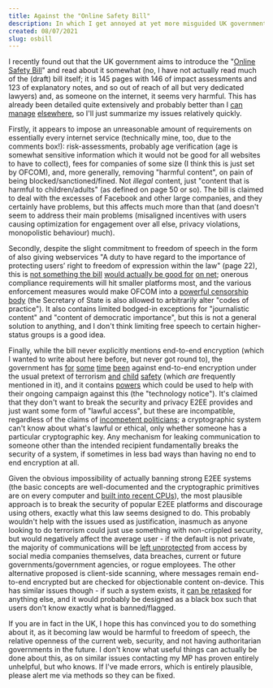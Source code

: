 ```yaml
---
title: Against the "Online Safety Bill"
description: In which I get annoyed at yet more misguided UK government behaviour.
created: 08/07/2021
slug: osbill
---
```

I recently found out that the UK government aims to introduce the "[Online Safety Bill](https://www.gov.uk/government/publications/draft-online-safety-bill)" and read about it somewhat (no, I have not actually read much of the (draft) bill itself; it is 145 pages with 146 of impact assessments and 123 of explanatory notes, and so out of reach of all but very dedicated lawyers) and, as someone on the internet, it seems very harmful. This has already been detailed quite extensively and probably better than I [can](https://techcrunch.com/2021/05/12/uk-publishes-draft-online-safety-bill/) [manage](https://www.openrightsgroup.org/blog/access-denied-service-blocking-in-the-online-safety-bill/) [elsewhere](https://matrix.org/blog/2021/05/19/how-the-u-ks-online-safety-bill-threatens-matrix), so I'll just summarize my issues relatively quickly. 

Firstly, it appears to impose an unreasonable amount of requirements on essentially every internet service (technically mine, too, due to the comments box!): risk-assessments, probably age verification (age is somewhat sensitive information which it would not be good for all websites to have to collect), fees for companies of some size (I think this is just set by OFCOM), and, more generally, removing "harmful content", on pain of being blocked/sanctioned/fined. Not *illegal* content, just "content that is harmful to children/adults" (as defined on page 50 or so). The bill is claimed to deal with the excesses of Facebook and other large companies, and they certainly have problems, but this affects much more than that (and doesn't seem to address their main problems (misaligned incentives with users causing optimization for engagement over all else, privacy violations, monopolistic behaviour) much).

Secondly, despite the slight commitment to freedom of speech in the form of also giving webservices "A duty to have regard to the importance of protecting users’ right to freedom of expression within the law" (page 22), this is [not something the bill](https://www.theregister.com/2021/06/23/online_safety_bill_legal_type_legal_say/) [would actually be good for](https://www.bbc.co.uk/news/technology-57569336) [on net](https://cpj.org/2021/05/uk-online-safety-bill-raises-censorship-concerns-and-questions-on-future-of-encryption/); onerous compliance requirements will hit smaller platforms most, and the various enforcement measures would make OFCOM into a [powerful censorship body](https://www.openrightsgroup.org/blog/is-government-preparing-to-censor-discussions-about-migration/) (the Secretary of State is also allowed to arbitrarily alter "codes of practice"). It also contains limited bodged-in exceptions for "journalistic content" and "content of democratic importance", but this is not a general solution to anything, and I don't think limiting free speech to certain higher-status groups is a good idea.

Finally, while the bill never explicitly mentions end-to-end encryption (which I wanted to write about here before, but never got round to), the government has [for](https://www.gov.uk/government/publications/international-statement-end-to-end-encryption-and-public-safety) [some](https://www.techdirt.com/articles/20210402/23434546545/uk-politicians-getting-serious-about-ending-end-to-end-encryption.shtml) [time](https://www.techdirt.com/articles/20190928/18254143088/no-new-agreement-to-share-data-between-us-uk-law-enforcement-does-not-require-encryption-backdoors.shtml) [been](https://www.telegraph.co.uk/news/2017/07/31/dont-want-ban-encryption-inability-see-terrorists-plotting-online/) against end-to-end encryption under the usual pretext of terrorism [and](https://www.childrenscommissioner.gov.uk/report/access-denied-how-end-to-end-encryption-threatens-childrens-safety-online/) [child](https://www.gov.uk/guidance/private-and-public-channels-improve-the-safety-of-your-online-platform) [safety](https://techcrunch.com/2021/06/30/uk-tells-messaging-apps-not-to-use-e2e-encryption-for-kids-accounts/) (which *are* frequently mentioned in it), and it contains [powers](https://www.openrightsgroup.org/blog/endgame-for-end-to-end-encryption/) which could be used to help with their ongoing campaign against this (the "technology notice"). It's claimed that they don't want to break the security and privacy E2EE provides and just want some form of "lawful access", but these are incompatible, regardless of the claims of [incompetent politicians](https://www.theguardian.com/technology/2017/apr/04/amber-rudd-necessary-hashtags-confusion-online-images-videos-home-office); a cryptographic system can't know about what's lawful or ethical, only whether someone has a particular cryptographic key. Any mechanism for leaking communication to someone other than the intended recipient fundamentally breaks the security of a system, if sometimes in less bad ways than having no end to end encryption at all.

Given the obvious impossibility of actually banning strong E2EE systems (the basic concepts are well-documented and the cryptographic primitives are on every computer and [built into recent CPUs](https://en.wikipedia.org/wiki/AES_instruction_set)), the most plausible approach is to break the security of popular E2EE platforms and discourage using others, exactly what this law seems designed to do. This probably wouldn't help with the issues used as justification, inasmuch as anyone looking to do terrorism could just use something with non-crippled security, but would negatively affect the average user - if the default is not private, the majority of communications will be [left unprotected](https://matrix.org/blog/2020/10/19/combating-abuse-in-matrix-without-backdoors) from access by social media companies themselves, data breaches, current or future governments/government agencies, or rogue employees. The other alternative proposed is client-side scanning, where messages remain end-to-end encrypted but are checked for objectionable content on-device. This has similar issues though - if such a system exists, it [can be retasked](https://twitter.com/matthew_d_green/status/1392814211122843651) for anything else, and it would probably be designed as a black box such that users don't know exactly what is banned/flagged.

If you are in fact in the UK, I hope this has convinced you to do something about it, as it becoming law would be harmful to freedom of speech, the relative openness of the current web, security, and not having authoritarian governments in the future. I don't know what useful things can actually be done about this, as on similar issues contacting my MP has proven entirely unhelpful, but who knows. If I've made errors, which is entirely plausible, please alert me via methods so they can be fixed.